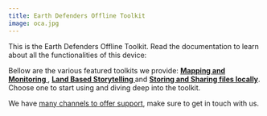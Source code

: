 ```yaml
---
title: Earth Defenders Offline Toolkit
image: oca.jpg
---
```


This is the Earth Defenders Offline Toolkit. Read the documentation to learn about all the functionalities of this device:

<app-button localurl=":8086/all/https://docs.earthdefenderstoolkit.com/device-usage/first-steps" text="Read documentation"></app-button>

Bellow are the various featured toolkits we provide: **[Mapping and Monitoring
](/mapping-and-monitoring)**, **[Land Based Storytelling
](/geo-storytelling)** and **[Storing and Sharing files locally](/storing-sharing)**. Choose one to start using and diving deep into the toolkit.

We have [many channels to offer support](#support-and-contributing), make sure to get in touch with us.
